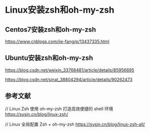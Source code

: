 # Linux安装zsh和oh-my-zsh



##  Centos7安装zsh和oh-my-zsh

https://www.cnblogs.com/jie-fang/p/13437335.html





## Ubuntu安装zsh和oh-my-zsh

https://blog.csdn.net/weixin_33768481/article/details/85956695

https://blog.csdn.net/sinat_38804294/article/details/90262473



## 参考文献

// Linux Zsh 使用 oh-my-zsh 打造高效便捷的 shell 环境
https://sysin.cn/blog/linux-zsh/





// Linux 全局配置 Zsh + oh-my-zsh
https://sysin.cn/blog/linux-zsh-all/
